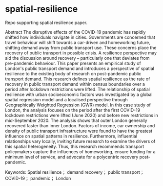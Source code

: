 # spatial-resilience
Repo supporting spatial resilience paper.

Abstract The disruptive effects of the COVID-19 pandemic has rapidly shifted how individuals navigate in cities. Governments are concerned that travel behaviour will shift towards a car-driven and homeworking future, shifting demand away from public transport use. These concerns place the recovery of public transport in possible crisis. A resilience perspective may aid the discussion around recovery – particularly one that deviates from pre-pandemic behaviour. This paper presents an empirical study of London's public transport demand and introduces a perspective of spatial resilience to the existing body of research on post-pandemic public transport demand. This research defines spatial resilience as the rate of recovery in public transport demand within census boundaries over a period after lockdown restrictions were lifted. The relationship of spatial resilience with urban socioeconomic factors was investigated by a global spatial regression model and a localised perspective through Geographically Weighted Regression (GWR) model. In this case study of London, the analysis focuses on the period after the first COVID-19 lockdown restrictions were lifted (June 2020) and before new restrictions in mid-September 2020. The analysis shows that outer London generally recovered faster than inner London. Factors of income, car ownership and density of public transport infrastructure were found to have the greatest influence on spatial patterns in resilience. Furthermore, influential relationships vary locally, inviting future research to examine the drivers of this spatial heterogeneity. Thus, this research recommends transport policymakers capture the influences of homeworking, ensure funding for a minimum level of service, and advocate for a polycentric recovery post-pandemic.

Keywords: Spatial resilience； demand recovery； public transport； COVID-19； pandemic； London

